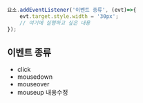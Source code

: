 ```js
요소.addEventListener('이벤트 종류', (evt)=>{
	evt.target.style.width = '30px';
	// 여기에 실행하고 싶은 내용
});
```

## 이벤트 종류

* click
* mousedown
* mouseover
* mouseup
내용수정
